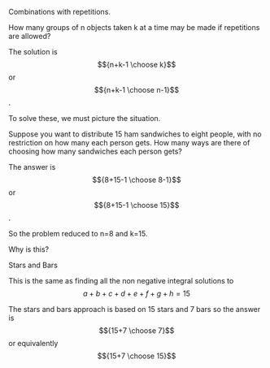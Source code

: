 ---
---
Combinations with repetitions.

How many groups of n objects taken k at a time may be made if repetitions are allowed?

The solution is $${n+k-1 \choose k}$$ or $${n+k-1 \choose n-1}$$ .

To solve these, we must picture the situation.

Suppose you want to distribute 15 ham sandwiches to eight people, with no restriction on how many each person gets. How many ways are there of choosing how many sandwiches each person gets?

The answer is $${8+15-1 \choose 8-1}$$ or $${8+15-1 \choose 15}$$ .

So the problem reduced to n=8 and k=15.

Why is this?

Stars and Bars

This is the same as finding all the non negative integral solutions to $$a+b+c+d+e+f+g+h=15$$

The stars and bars approach is based on 15 stars and 7 bars so the answer is $${15+7 \choose 7}$$ or equivalently $${15+7 \choose 15}$$
